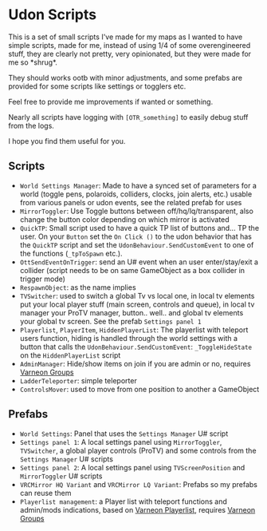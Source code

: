 # Udon Scripts

This is a set of small scripts I've made for my maps as I wanted to have simple scripts, made for me, instead of using 1/4 of some overengineered stuff, they are clearly not pretty, very opinionated, but they were made for me so \*shrug*.

They should works ootb with minor adjustments, and some prefabs are provided for some scripts like settings or togglers etc.

Feel free to provide me improvements if wanted or something.

Nearly all scripts have logging with `[OTR_something]` to easily debug stuff from the logs.

I hope you find them useful for you.

## Scripts

- `World Settings Manager`: Made to have a synced set of parameters for a world (toggle pens, polaroids, colliders, clocks, join alerts, etc.) usable from various panels or udon events, see the related prefab for uses
- `MirrorToggler`: Use Toggle buttons between off/hq/lq/transparent, also change the button color depending on which mirror is activated
- `QuickTP`: Small script used to have a quick TP list of buttons and... TP the user. On your `Button` set the `On Click ()` to the udon behavior that has the `QuickTP` script and set the `UdonBehaviour.SendCustomEvent` to one of the functions (`_tpToSpawn` etc.).
- `OttSendEventOnTrigger`: send an U# event when an user enter/stay/exit a collider (script needs to be on same GameObject as a box collider in trigger mode)
- `RespawnObject`: as the name implies
- `TVSwitcher`: used to switch a global Tv vs local one, in local tv elements put your local player stuff (main screen, controls and queue), in local tv manager your ProTV manager, button.. well.. and global tv elements your global tv screen. See the prefab `Settings panel 1`
- `Playerlist`, `PlayerItem`, `HiddenPlayerList`: The playerlist with teleport users function, hiding is handled through the world settings with a button that calls the `UdonBehaviour.SendCustomEvent`: `_ToggleHideState` on the `HiddenPlayerList` script
- `AdminManager`: Hide/show items on join if you are admin or no, requires [Varneon Groups](https://github.com/Varneon/UdonEssentials/tree/main/Assets/Varneon/Udon%20Prefabs/Essentials/Groups)
- `LadderTeleporter`: simple teleporter
- `ControlsMover`: used to move from one position to another a GameObject

## Prefabs

- `World Settings`: Panel that uses the `Settings Manager` U# script
- `Settings panel 1`: A local settings panel using `MirrorToggler`, `TVSwitcher`, a global player controls (ProTV) and some controls from the `Settings Manager` U# scripts
- `Settings panel 2`: A local settings panel using `TVScreenPosition` and `MirrorToggler` U# scripts
- `VRCMirror HQ Variant` and `VRCMirror LQ Variant`: Prefabs so my prefabs can reuse them
- `Playerlist management`: a Player list with teleport functions and admin/mods indications, based on [Varneon Playerlist](https://github.com/Varneon/UdonEssentials/tree/main/Assets/Varneon/Udon%20Prefabs/Essentials/Playerlist), requires [Varneon Groups](https://github.com/Varneon/UdonEssentials/tree/main/Assets/Varneon/Udon%20Prefabs/Essentials/Groups)
